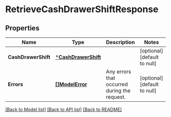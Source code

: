 # RetrieveCashDrawerShiftResponse

## Properties
Name | Type | Description | Notes
------------ | ------------- | ------------- | -------------
**CashDrawerShift** | [***CashDrawerShift**](CashDrawerShift.md) |  | [optional] [default to null]
**Errors** | [**[]ModelError**](Error.md) | Any errors that occurred during the request. | [optional] [default to null]

[[Back to Model list]](../README.md#documentation-for-models) [[Back to API list]](../README.md#documentation-for-api-endpoints) [[Back to README]](../README.md)

